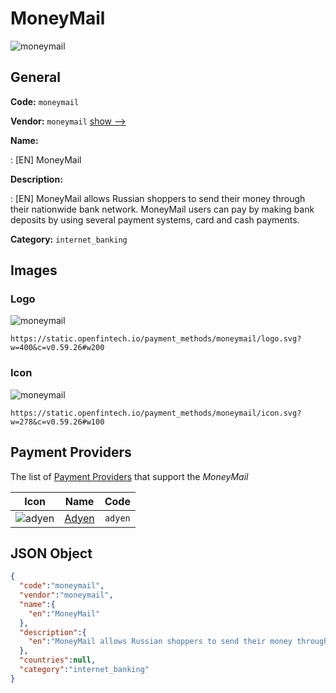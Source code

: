 
# MoneyMail 
![moneymail](https://static.openfintech.io/payment_methods/moneymail/logo.svg?w=400&c=v0.59.26#w200)  

## General 
**Code:** `moneymail` 
 
**Vendor:** `moneymail` [show -->](/vendors/moneymail/) 
 
**Name:** 
 
:	[EN] MoneyMail 
 
**Description:** 
 
: [EN] MoneyMail allows Russian shoppers to send their money through their nationwide bank network. MoneyMail users can pay by making bank deposits by using several payment systems, card and cash payments. 
 
**Category:** `internet_banking` 
 

## Images 

### Logo 
![moneymail](https://static.openfintech.io/payment_methods/moneymail/logo.svg?w=400&c=v0.59.26#w200)  

```
https://static.openfintech.io/payment_methods/moneymail/logo.svg?w=400&c=v0.59.26#w200
```  

### Icon 
![moneymail](https://static.openfintech.io/payment_methods/moneymail/icon.svg?w=278&c=v0.59.26#w100)  

```
https://static.openfintech.io/payment_methods/moneymail/icon.svg?w=278&c=v0.59.26#w100
```  

## Payment Providers 
 
The list of [Payment Providers](/payment-providers/) that support the _MoneyMail_ 

|Icon|Name|Code| 
|:---:|:---:|:---:| 
|![adyen](https://static.openfintech.io/payment_providers/adyen/icon.svg?w=278&c=v0.59.26#w100) |[Adyen](/payment-providers/adyen/)|`adyen`| 
 

## JSON Object 

```json
{
  "code":"moneymail",
  "vendor":"moneymail",
  "name":{
    "en":"MoneyMail"
  },
  "description":{
    "en":"MoneyMail allows Russian shoppers to send their money through their nationwide bank network. MoneyMail users can pay by making bank deposits by using several payment systems, card and cash payments."
  },
  "countries":null,
  "category":"internet_banking"
}
```  
